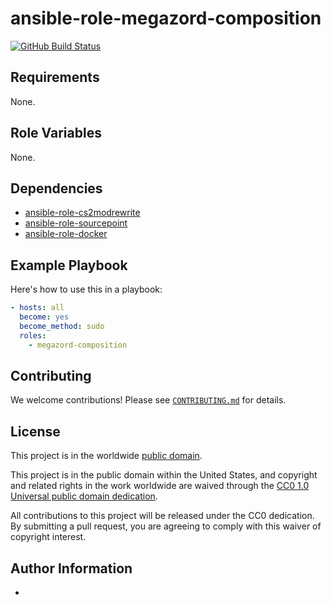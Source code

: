 # ansible-role-megazord-composition #

[![GitHub Build Status](https://github.com/cisagov/ansible-role-megazord-composition/workflows/build/badge.svg)](https://github.com/cisagov/ansible-role-megazord-composition/actions)

## Requirements ##

None.

## Role Variables ##

None.

## Dependencies ##

- [ansible-role-cs2modrewrite](https://github.com/cisagov/ansible-role-cs2modrewrite)
- [ansible-role-sourcepoint](https://github.com/cisagov/ansible-role-sourcepoint)
- [ansible-role-docker](https://github.com/cisagov/ansible-role-docker)

## Example Playbook ##

Here's how to use this in a playbook:

```yaml
- hosts: all
  become: yes
  become_method: sudo
  roles:
    - megazord-composition
```

## Contributing ##

We welcome contributions!  Please see [`CONTRIBUTING.md`](CONTRIBUTING.md) for
details.

## License ##

This project is in the worldwide [public domain](LICENSE).

This project is in the public domain within the United States, and
copyright and related rights in the work worldwide are waived through
the [CC0 1.0 Universal public domain
dedication](https://creativecommons.org/publicdomain/zero/1.0/).

All contributions to this project will be released under the CC0
dedication. By submitting a pull request, you are agreeing to comply
with this waiver of copyright interest.

## Author Information ##

-

